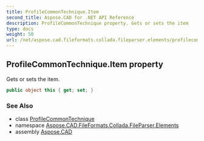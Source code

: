 ```yaml
---
title: ProfileCommonTechnique.Item
second_title: Aspose.CAD for .NET API Reference
description: ProfileCommonTechnique property. Gets or sets the item
type: docs
weight: 50
url: /net/aspose.cad.fileformats.collada.fileparser.elements/profilecommontechnique/item/
---
```

## ProfileCommonTechnique.Item property

Gets or sets the item.

```csharp
public object this { get; set; }
```

### See Also

* class [ProfileCommonTechnique](../)
* namespace [Aspose.CAD.FileFormats.Collada.FileParser.Elements](../../profilecommontechnique/)
* assembly [Aspose.CAD](../../../)


